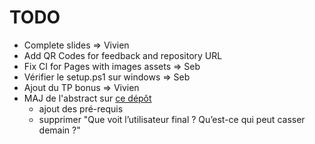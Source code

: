 # TODO

- Complete slides => Vivien
- Add QR Codes for feedback and repository URL
- Fix CI for Pages with images assets => Seb
- Vérifier le setup.ps1 sur windows => Seb
- Ajout du TP bonus => Vivien
- MAJ de l'abstract sur [ce dépôt](https://github.com/GDG-Nantes/Devfest2025/blob/main/data/sessions/2h_chrono_pour_traquer_tout_ce_qui_bouge_dans_ton_backend_avec_opentelemetry.yml)
  - ajout des pré-requis
  - supprimer "Que voit l’utilisateur final ? Qu’est-ce qui peut casser demain ?"
